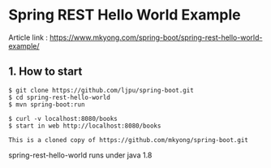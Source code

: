 # Spring REST Hello World Example

Article link : https://www.mkyong.com/spring-boot/spring-rest-hello-world-example/

## 1. How to start
```
$ git clone https://github.com/ljpu/spring-boot.git
$ cd spring-rest-hello-world
$ mvn spring-boot:run

$ curl -v localhost:8080/books 
$ start in web http://localhost:8080/books

This is a cloned copy of https://github.com/mkyong/spring-boot.git
```

spring-rest-hello-world runs under java 1.8
